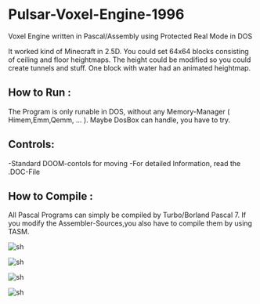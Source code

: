 # Pulsar-Voxel-Engine-1996
Voxel Engine written in Pascal/Assembly using Protected Real Mode in DOS

It worked kind of Minecraft in 2.5D. You could set 64x64 blocks consisting of ceiling and floor heightmaps. The height could be modified so you could create tunnels and stuff. One block with water had an animated heightmap.


How to Run :
------------
The Program is only runable in DOS, without any Memory-Manager
( Himem,Emm,Qemm, ... ). Maybe DosBox can handle, you have to try.

Controls:
---------
-Standard DOOM-contols for moving
-For detailed Information, read the .DOC-File

How to Compile :
----------------
All Pascal Programs can simply be
compiled by Turbo/Borland Pascal 7.
If you modify the Assembler-Sources,you
also have to compile them by using TASM.

![sh](https://github.com/sp4cerat/Pulsar-Voxel-Engine-1996/blob/master/screenshots/SHOT.png?raw=true)

![sh](https://github.com/sp4cerat/Pulsar-Voxel-Engine-1996/blob/master/screenshots/SHOT2.png?raw=true)

![sh](https://github.com/sp4cerat/Pulsar-Voxel-Engine-1996/blob/master/screenshots/SHOT3.png?raw=true)

![sh](https://github.com/sp4cerat/Pulsar-Voxel-Engine-1996/blob/master/screenshots/SHOT4.png?raw=true)


